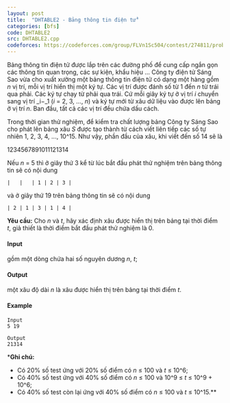 ```yaml
---
layout: post
title:  "DHTABLE2 - Bảng thông tin điện tử"
categories: [bfs]
code: DHTABLE2
src: DHTABLE2.cpp
codeforces: https://codeforces.com/group/FLVn1Sc504/contest/274811/problem/W
---
```


Bảng thông tin điện tử được lắp trên các đường phố để cung cấp ngắn gọn các thông tin quan trọng, các sự kiện, khẩu hiệu ... Công ty điện tử Sáng Sao vừa cho xuất xưởng một bảng thông tin điện tử có dạng một hàng gồm _n_ vị trí, mỗi vị trí hiển thị một ký tự. Các vị trí được đánh số từ 1 đến _n_ từ trái qua phải. Các ký tự chạy từ phải qua trái. Cứ mỗi giây ký tự ở vị trí _i_ chuyển sang vị trí _i−_1 (_i_ = 2, 3, …, _n_) và ký tự mới từ xâu dữ liệu vào được lên bảng ở vị trí _n_. Ban đầu, tất cả các vị trí đều chứa dấu cách.

Trong thời gian thử nghiệm, để kiểm tra chất lượng bảng Công ty Sáng Sao cho phát lên bảng xâu _S_ được tạo thành từ cách viết liên tiếp các số tự nhiên 1, 2, 3, 4, ..., 10^15. Như vậy, phần đầu của xâu, khi viết đến số 14 sẽ là

1234567891011121314

Nếu _n_ = 5 thì ở giây thứ 3 kể từ lúc bắt đầu phát thử nghiệm trên bảng thông tin sẽ có nội dung

```
|   |   | 1 | 2 | 3 |
```

và ở giây thứ 19 trên bảng thông tin sẽ có nội dung

```
| 2 | 1 | 3 | 1 | 4 |
```

**Yêu cầu:** Cho _n_ và _t_, hãy xác định xâu được hiển thị trên bảng tại thời điểm _t_, giả thiết là thời điểm bắt đầu phát thử nghiệm là 0.

#### Input

gồm một dòng chứa hai số nguyên dương _n_, _t_;

#### Output

một xâu độ dài _n_ là xâu được hiển thị trên bảng tại thời điểm _t_. 

#### Example

```
Input
5 19

Output
21314
```

***Ghi chú:**

+ Có 20% số test ứng với 20% số điểm có _n_ ≤ 100 và _t_ ≤ 10^6;
+ Có 40% số test ứng với 40% số điểm có _n_ ≤ 100 và 10^9 ≤ _t_ ≤ 10^9 + 10^6;
+ Có 40% số test còn lại ứng với 40% số điểm có _n_ ≤ 100 và _t_ ≤ 10^15.** 

<!--more-->


